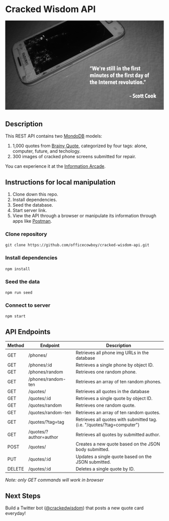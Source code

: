 # Cracked Wisdom API

![mock-up](crackedwisdom_mockup.jpg)

## Description

This REST API contains two [MondoDB](https://www.mongodb.com/) models:
1) 1,000 quotes from [Brainy Quote](https://www.brainyquote.com/), categorized by four tags: alone, computer, future, and techology.
2) 300 images of cracked phone screens submitted for repair.

You can experience it at the [Information Arcade](https://informationarcade.com/cracked-wisdom/).

## Instructions for local manipulation

1) Clone down this repo.
2) Install dependencies.
3) Seed the database.
4) Start server link.
5) View the API through a browser or manipulate its information through apps like [Postman](https://www.postman.com/).

### Clone repository

```
git clone https://github.com/officecowboy/cracked-wisdom-api.git
```

### Install dependencies

```
npm install
```

### Seed the data

```
npm run seed
```

### Connect to server

```
npm start
````

## API Endpoints

| Method | Endpoint         | Description             |
| ------ | ---------------- | ----------------------- |
| GET    | /phones/             | Retrieves all phone img URLs in the database   |
| GET    | /phones/:id          | Retrieves a single phone by object ID.  |
| GET    | /phones/random   | Retrieves one random phone. |
| GET    | /phones/random-ten | Retrieves an array of ten random phones.  |
| GET    | /quotes/             | Retrieves all quotes in the database   |
| GET    | /quotes/:id          | Retrieves a single quote by object ID.  |
| GET    | /quotes/random   | Retrieves one random quote. |
| GET    | /quotes/random-ten | Retrieves an array of ten random quotes.  |
| GET    | /quotes/?tag=tag | Retrieves all quotes with submitted tag. (i.e. "/quotes/?tag=computer")  |
| GET    | /quotes/?author=author | Retrieves all quotes by submitted author.  |
| POST  | /quotes/ | Creates a new quote based on the JSON body submitted.   |
| PUT    | /quotes/:id | Updates a single quote based on the JSON submitted.    |
| DELETE | /quotes/:id | Deletes a single quote by ID.    |

*Note: only GET commands will work in browser*

## Next Steps

Build a Twitter bot ([@crackedwisdom](https://twitter.com/crackedwisdom)) that posts a new quote card everyday!
